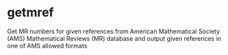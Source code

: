 # getmref
Get MR numbers for given references from American Mathematical Society (AMS) Mathematical Reviews (MR) database and output given references in one of AMS allowed formats
